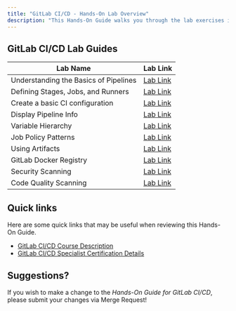 ```yaml
---
title: "GitLab CI/CD - Hands-On Lab Overview"
description: "This Hands-On Guide walks you through the lab exercises in the GitLab CI/CD course."
---
```


## GitLab CI/CD Lab Guides

| Lab Name |  Lab Link |
|-----------|------------|
| Understanding the Basics of Pipelines | [Lab Link](/handbook/customer-success/professional-services-engineering/education-services/gitlabcicdhandsonlab1) |
| Defining Stages, Jobs, and Runners | [Lab Link](/handbook/customer-success/professional-services-engineering/education-services/gitlabcicdhandsonlab2) |
| Create a basic CI configuration | [Lab Link](/handbook/customer-success/professional-services-engineering/education-services/gitlabcicdhandsonlab3) |
| Display Pipeline Info | [Lab Link](/handbook/customer-success/professional-services-engineering/education-services/gitlabcicdhandsonlab4) |
| Variable Hierarchy | [Lab Link](/handbook/customer-success/professional-services-engineering/education-services/gitlabcicdhandsonlab5) |
| Job Policy Patterns | [Lab Link](/handbook/customer-success/professional-services-engineering/education-services/gitlabcicdhandsonlab6) |
| Using Artifacts |  [Lab Link](/handbook/customer-success/professional-services-engineering/education-services/gitlabcicdhandsonlab7) |
| GitLab Docker Registry |  [Lab Link](/handbook/customer-success/professional-services-engineering/education-services/gitlabcicdhandsonlab8) |
| Security Scanning | [Lab Link](/handbook/customer-success/professional-services-engineering/education-services/gitlabcicdhandsonlab9) |
| Code Quality Scanning | [Lab Link](/handbook/customer-success/professional-services-engineering/education-services/gitlabcicdhandsonlab9alt) |

## Quick links

Here are some quick links that may be useful when reviewing this Hands-On Guide.

* [GitLab CI/CD Course Description](https://university.gitlab.com/pages/ci-cd-training/)
* [GitLab CI/CD Specialist Certification Details](https://university.gitlab.com/pages/certifications/)

## Suggestions?

If you wish to make a change to the *Hands-On Guide for GitLab CI/CD*, please submit your changes via Merge Request!
